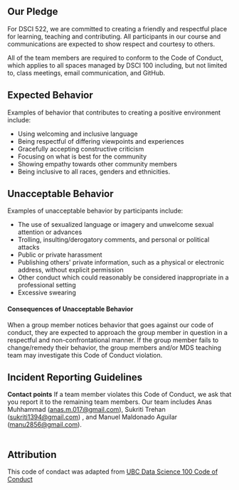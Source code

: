 ## Our Pledge

For DSCI 522, we are committed to creating a friendly and respectful place for learning, teaching and contributing. 
All participants in our course and communications are expected to show respect and courtesy to others.

All of the team members are required to conform to the Code of Conduct, which applies to all spaces managed by DSCI 100 including, but not limited to, class meetings, email communication, and GitHub. 

## Expected Behavior

Examples of behavior that contributes to creating a positive environment
include:

* Using welcoming and inclusive language
* Being respectful of differing viewpoints and experiences
* Gracefully accepting constructive criticism
* Focusing on what is best for the community
* Showing empathy towards other community members
* Being inclusive to all races, genders and ethnicities.

## Unacceptable Behavior
Examples of unacceptable behavior by participants include:

* The use of sexualized language or imagery and unwelcome sexual attention or
 advances
* Trolling, insulting/derogatory comments, and personal or political attacks
* Public or private harassment
* Publishing others' private information, such as a physical or electronic
 address, without explicit permission
* Other conduct which could reasonably be considered inappropriate in a
 professional setting
* Excessive swearing

#### Consequences of Unacceptable Behavior

When a group member notices behavior that goes against our code of conduct, they are expected to approach the group member in question in a respectful and non-confrontational manner. If the group member fails to change/remedy their behavior, the group members and/or MDS teaching team may investigate this Code of Conduct violation. 

## Incident Reporting Guidelines
**Contact points**
If a team member violates this Code of Conduct, we ask that you report it to the remaining team members. Our team includes Anas Muhhammad (anas.m.017@gmail.com), Sukriti Trehan (sukriti1394@gmail.com) , and Manuel Maldonado Aguilar (manu2856@gmail.com).
<br/> <br/>

## Attribution

This code of condact was adapted from [UBC Data Science 100 Code of Conduct](https://github.com/UBC-DSCI/dsci-100/blob/master/CODE_OF_CONDUCT.md)
